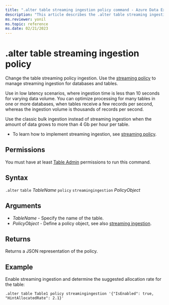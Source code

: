 ```yaml
---
title: ".alter table streaming ingestion policy command - Azure Data Explorer"
description: "This article describes the .alter table streaming ingestion policy command in Azure Data Explorer."
ms.reviewer: yonil
ms.topic: reference
ms.date: 02/21/2023
---
```

# .alter table streaming ingestion policy

Change the table streaming policy ingestion. Use the [streaming policy](../management/streamingingestionpolicy.md) to manage streaming ingestion for databases and tables.  

Use in low latency scenarios, where ingestion time is less than 10 seconds for varying data volume. You can optimize processing for many tables in one or more databases, when tables receive a few records per second, whereas the ingestion volume is thousands of records per second.

Use the classic bulk ingestion instead of streaming ingestion when the amount of data grows to more than 4 Gb per hour per table. 

* To learn how to implement streaming ingestion, see  [streaming policy](../management/streamingingestionpolicy.md).

## Permissions

You must have at least [Table Admin](access-control/role-based-access-control.md) permissions to run this command.

## Syntax

`.alter` `table` *TableName* `policy` `streamingingestion` *PolicyObject*

## Arguments

- *TableName* - Specify the name of the table. 
- *PolicyObject* - Define a policy object, see also [streaming ingestion](../../ingest-data-streaming.md).

## Returns

Returns a JSON representation of the policy.

## Example

Enable streaming ingestion and determine the suggested allocation rate for the table:

```kusto
.alter table Table1 policy streamingingestion '{"IsEnabled": true, "HintAllocatedRate": 2.1}'
```

